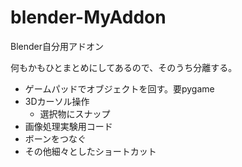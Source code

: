 # blender-MyAddon

Blender自分用アドオン

何もかもひとまとめにしてあるので、そのうち分離する。

- ゲームパッドでオブジェクトを回す。要pygame
- 3Dカーソル操作
  - 選択物にスナップ
- 画像処理実験用コード
- ボーンをつなぐ
- その他細々としたショートカット
